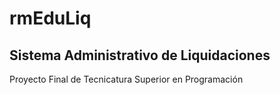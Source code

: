 # rmEduLiq
## Sistema Administrativo de Liquidaciones

Proyecto Final de Tecnicatura Superior en Programación
